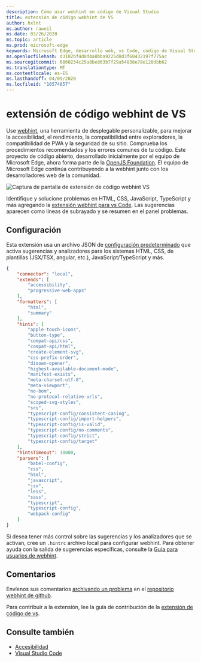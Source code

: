 ```yaml
---
description: Cómo usar webhint en código de Visual Studio
title: extensión de código webhint de VS
author: hxlnt
ms.author: raweil
ms.date: 03/26/2020
ms.topic: article
ms.prod: microsoft-edge
keywords: Microsoft Edge, desarrollo web, vs Code, código de Visual Studio, webhint
ms.openlocfilehash: d3102bf4d8d4a8bba9225d8d3f68432197f775ac
ms.sourcegitcommit: 6860234c25a8be863b7f29a54838e78e120dbb62
ms.translationtype: MT
ms.contentlocale: es-ES
ms.lasthandoff: 04/09/2020
ms.locfileid: "10574857"
---
```

# extensión de código webhint de VS

Use [webhint](https://webhint.io), una herramienta de desplegable personalizable, para mejorar la accesibilidad, el rendimiento, la compatibilidad entre exploradores, la compatibilidad de PWA y la seguridad de su sitio. Comprueba los procedimientos recomendados y los errores comunes de tu código. Este proyecto de código abierto, desarrollado inicialmente por el equipo de Microsoft Edge, ahora forma parte de la [OpenJS Foundation](https://openjsf.org/). El equipo de Microsoft Edge continúa contribuyendo a la webhint junto con los desarrolladores web de la comunidad.

![Captura de pantalla de extensión de código webhint VS](./media/webhint-extension.png)

Identifique y solucione problemas en HTML, CSS, JavaScript, TypeScript y más agregando la [extensión webhint para vs Code](https://marketplace.visualstudio.com/items?itemName=webhint.vscode-webhint). Las sugerencias aparecen como líneas de subrayado y se resumen en el panel problemas.

## Configuración

Esta extensión usa un archivo JSON de [configuración predeterminado](https://github.com/webhintio/hint/blob/master/packages/configuration-development/index.json) que activa sugerencias y analizadores para los sistemas HTML, CSS, de plantillas (JSX/TSX, angular, etc.), JavaScript/TypeScript y más.

```json
{
    "connector": "local",
    "extends": [
        "accessibility",
        "progressive-web-apps"
    ],
    "formatters": [
        "html",
        "summary"
    ],
    "hints": [
        "apple-touch-icons",
        "button-type",
        "compat-api/css",
        "compat-api/html",
        "create-element-svg",
        "css-prefix-order",
        "disown-opener",
        "highest-available-document-mode",
        "manifest-exists",
        "meta-charset-utf-8",
        "meta-viewport",
        "no-bom",
        "no-protocol-relative-urls",
        "scoped-svg-styles",
        "sri",
        "typescript-config/consistent-casing",
        "typescript-config/import-helpers",
        "typescript-config/is-valid",
        "typescript-config/no-comments",
        "typescript-config/strict",
        "typescript-config/target"
    ],
    "hintsTimeout": 10000,
    "parsers": [
        "babel-config",
        "css",
        "html",
        "javascript",
        "jsx",
        "less",
        "sass",
        "typescript",
        "typescript-config",
        "webpack-config"
    ]
}
```

Si desea tener más control sobre las sugerencias y los analizadores que se activan, cree un `.hintrc` archivo local para configurar webhint. Para obtener ayuda con la salida de sugerencias específicas, consulte la [Guía para usuarios de webhint](https://webhint.io/docs/user-guide/configuring-webhint/summary/).

## Comentarios

Envíenos sus comentarios [archivando un problema](https://github.com/webhintio/hint/issues/new) en el [repositorio webhint de github](https://github.com/webhintio/hint). 

Para contribuir a la extensión, lee la guía de contribución de la [extensión de código de vs](https://github.com/webhintio/hint/blob/master/packages/extension-vscode/CONTRIBUTING.md).

## Consulte también
  - [Accesibilidad](/microsoft-edge/accessibility)
  - [Visual Studio Code](/microsoft-edge/visual-studio-code/)
